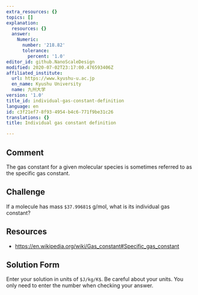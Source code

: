 ```yaml
---
extra_resources: {}
topics: []
explanation:
  resources: {}
  answer:
    Numeric:
      number: '218.82'
      tolerance:
        percent: '1.0'
editor_id: github.NanoScaleDesign
modified: 2020-07-02T23:17:00.476593406Z
affiliated_institute:
  url: https://www.kyushu-u.ac.jp
  en_name: Kyushu University
  name: 九州大学
version: '1.0'
title_id: individual-gas-constant-definition
language: en
id: c3f21ef7-8f93-4954-b4c6-771f9be31c26
translations: {}
title: Individual gas constant definition

---
```


## Comment

The gas constant for a given molecular species is sometimes referred to as the specific gas constant. 

## Challenge
If a molecule has mass `$37.99681$` g/mol, what is its individual gas constant?

## Resources

- https://en.wikipedia.org/wiki/Gas_constant#Specific_gas_constant

## Solution Form
Enter your solution in units of `$J/kg/K$`. Be careful about your units.
You only need to enter the number when checking your answer.
